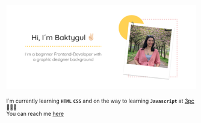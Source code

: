 ![Hi!](hi.png)
---
I´m currently learning **`HTML`** **`CSS`** and on the way to learning **`Javascript`** at [3pc](https://3pc.de/) 👩🏻‍💻 <br>
You can reach me [here](https://www.linkedin.com/in/baktygulm/)

<!--
**MBaktygul/MBaktygul** is a ✨ _special_ ✨ repository because its `README.md` (this file) appears on your GitHub profile.

Here are some ideas to get you started:

- 🔭 I’m currently working on ...
- 🌱 I’m currently learning ...
- 👯 I’m looking to collaborate on ...
- 🤔 I’m looking for help with ...
- 💬 Ask me about ...
- 📫 How to reach me: ...
- 😄 Pronouns: ...
- ⚡ Fun fact: ...
-->
